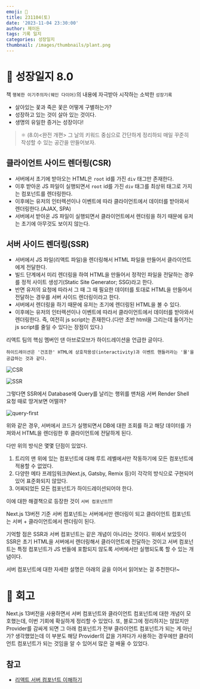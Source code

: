 ```yaml
---
emoji: 🌱
title: 231104(토)
date: '2023-11-04 23:30:00'
author: 제이든
tags: 기록 일지
categories: 성장일지
thumbnail: /images/thumbnails/plant.png
---
```


# 🌱 성장일지 8.0

책 `행복한 이기주의자(웨인 다이어)`의 내용에 자극받아 시작하는 소박한 `성장기록`

- 살아있는 꽃과 죽은 꽃은 어떻게 구별하는가?
- 성장하고 있는 것이 살아 있는 것이다.
- 생명의 유일한 증거는 성장이다!

> ⚛ (8.0)<완전 개편> 그 날의 키워드 중심으로 간단하게 정리하되 매일 꾸준히 작성할 수 있는 공간을 만들어보자.

## 클라이언트 사이드 렌더링(CSR)

- 서버에서 초기에 받아오는 HTML은 `root` id를 가진 `div` 태그만 존재한다.
- 이후 받아온 JS 파일이 실행되면서 `root` id를 가진 `div` 태그를 최상위 태그로 가지는 컴포넌트를 렌더링한다.
- 이후에는 유저의 인터렉션이나 이벤트에 따라 클라이언트에서 데이터를 받아와서 렌더링한다.(AJAX, SPA)
- 서버에서 받아온 JS 파일이 실행되면서 클라이언트에서 렌더링을 하기 때문에 유저는 초기에 아무것도 보이지 않는다.

## 서버 사이드 렌더링(SSR)

- 서버에서 JS 파일(리액트 파일)을 렌더링해서 HTML 파일을 만들어서 클라이언트에게 전달한다.
- 빌드 단계에서 미리 렌더링을 하여 HTML을 만들어서 정적인 파일을 전달하는 경우를 정적 사이트 생성기(Static Site Generator; SSG)라고 한다.
- 반면 유저의 요청에 따라서 그 때 그 때 필요한 데이터를 토대로 HTML을 만들어서 전달하는 경우를 서버 사이드 렌더링이라고 한다.
- 서버에서 렌더링을 하기 때문에 유저는 초기에 렌더링된 HTML을 볼 수 있다.
- 이후에는 유저의 인터렉션이나 이벤트에 따라서 클라이언트에서 데이터를 받아와서 렌더링한다. 즉, 여전히 js script는 존재한다.(다만 초반 html을 그리는데 들어가는 js script를 줄일 수 있다는 장점이 있다.)

리액트 팀의 핵심 멤버인 댄 아브로모브가 하이드레이션을 언급한 글이다.

`하이드레이션은 '건조한' HTML에 상호작용성(interactivity)과 이벤트 핸들러라는 '물'을 공급하는 것과 같다.`

![CSR](/images/logs/growth-diary/2023/11/csr.png)

![SSR](/images/logs/growth-diary/2023/11/ssr.png)

그렇다면 SSR에서 Database에 Query를 날리는 행위를 맨처음 서버 Render Shell 요청 때로 땅겨보면 어떨까?

![query-first](/images/logs/growth-diary/2023/11/query-first.png)

위와 같은 경우, 서버에서 코드가 실행되면서 DB에 대한 조회를 하고 해당 데이터를 가져와서 HTML을 렌더링한 후 클라이언트에 전달하게 된다.

다만 위의 방식은 몇몇 단점이 있었다.

1. 트리의 맨 위에 있는 컴포넌트에 대해 루트 레벨에서만 작동하기에 모든 컴포넌트에 적용할 수 없었다.
2. 다양한 메타 프레임워크(Next.js, Gatsby, Remix 등)이 각각의 방식으로 구현되어있어 표준화되지 않았다.
3. 어찌되었든 모든 컴포넌트가 하이드레이션되어야 한다.

이에 대한 해결책으로 등장한 것이 `서버 컴포넌트`!!!

Next.js 13버전 기준 서버 컴포넌트는 서버에서만 렌더링이 되고 클라이언트 컴포넌트는 서버 + 클라이언트에서 렌더링이 된다.

기억할 점은 SSR과 서버 컴포넌트는 같은 개념이 아니라는 것이다. 위에서 보았듯이 SSR은 초기 HTML을 서버에서 렌더링해서 클라이언트에 전달하는 것이고 서버 컴포넌트는 특정 컴포넌트가 JS 번들에 포함되지 않도록 서버에서만 실행되도록 할 수 있는 개념이다.

서버 컴포넌트에 대한 자세한 설명은 아래의 글을 이어서 읽어보는 걸 추천한다!~

# 📝 회고

Next.js 13버전을 사용하면서 서버 컴포넌트와 클라이언트 컴포넌트에 대한 개념이 모호했는데, 이번 기회에 확실하게 정리할 수 있었다. 또, 블로그에 정리하지는 않았지만 Provider를 감싸게 되면 그 아래 컴포넌트가 전부 클라이언트 컴포넌트가 되는 게 아닌가? 생각했었는데 이 부분도 해당 Provider의 값을 가져다가 사용하는 경우에만 클라이언트 컴포넌트가 되는 것임을 알 수 있어서 많은 걸 배울 수 있었다.

## 참고

- [리액트 서버 컴포넌트 이해하기](https://yozm.wishket.com/magazine/detail/2271/)
